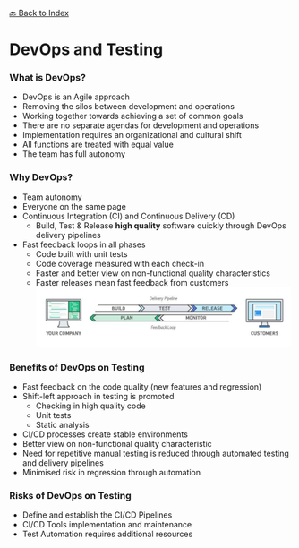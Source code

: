 [🔙 Back to Index](../index.md)

# DevOps and Testing

### What is DevOps?
* DevOps is an Agile approach
* Removing the silos between development and operations 
* Working together towards achieving a set of common goals 
* There are no separate agendas for development and operations 
* Implementation requires an organizational and cultural shift 
* All functions are treated with equal value 
* The team has full autonomy

### Why DevOps?
* Team autonomy
* Everyone on the same page
* Continuous Integration (CI) and Continuous Delivery (CD)
  * Build, Test & Release **high quality** software quickly through DevOps delivery pipelines
* Fast feedback loops in all phases
  * Code built with unit tests
  * Code coverage measured with each check-in
  * Faster and better view on non-functional quality characteristics
  * Faster releases mean fast feedback from customers
![image13.png](assets/image13.png)

### Benefits of DevOps on Testing
* Fast feedback on the code quality (new features and regression)
* Shift-left approach in testing is promoted
  * Checking in high quality code
  * Unit tests
  * Static analysis
* CI/CD processes create stable environments
* Better view on non-functional quality characteristic
* Need for repetitive manual testing is reduced through automated testing and delivery pipelines
* Minimised risk in regression through automation

### Risks of DevOps on Testing
* Define and establish the CI/CD Pipelines
* CI/CD Tools implementation and maintenance
* Test Automation requires additional resources